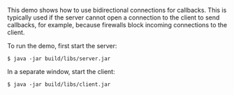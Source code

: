 This demo shows how to use bidirectional connections for callbacks.
This is typically used if the server cannot open a connection to the
client to send callbacks, for example, because firewalls block
incoming connections to the client.

To run the demo, first start the server:

    $ java -jar build/libs/server.jar

In a separate window, start the client:

    $ java -jar build/libs/client.jar
